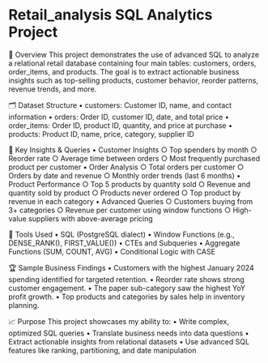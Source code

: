 # Retail_analysis SQL Analytics Project
  
📌 Overview
This project demonstrates the use of advanced SQL to analyze a relational retail database containing four main tables: customers, orders, order_items, and products. The goal is to extract actionable business insights such as top-selling products, customer behavior, reorder patterns, revenue trends, and more.

🗂️ Dataset Structure
	• customers: Customer ID, name, and contact information
	• orders: Order ID, customer ID, date, and total price
	• order_items: Order ID, product ID, quantity, and price at purchase
	• products: Product ID, name, price, category, supplier ID

🎯 Key Insights & Queries
	• Customer Insights
		○ Top spenders by month
		○ Reorder rate
		○ Average time between orders
		○ Most frequently purchased product per customer
	• Order Analysis
		○ Total orders per customer
		○ Orders by date and revenue
		○ Monthly order trends (last 6 months)
	• Product Performance
		○ Top 5 products by quantity sold
		○ Revenue and quantity sold by product
		○ Products never ordered
		○ Top product by revenue in each category
	• Advanced Queries
		○ Customers buying from 3+ categories
		○ Revenue per customer using window functions
		○ High-value suppliers with above-average pricing

🔧 Tools Used
	• SQL (PostgreSQL dialect)
	• Window Functions (e.g., DENSE_RANK(), FIRST_VALUE())
	• CTEs and Subqueries
	• Aggregate Functions (SUM, COUNT, AVG)
	• Conditional Logic with CASE

🏆 Sample Business Findings
	• Customers with the highest January 2024 spending identified for targeted retention.
	• Reorder rate shows strong customer engagement.
	• The paper sub-category saw the highest YoY profit growth.
	• Top products and categories by sales help in inventory planning.

📈 Purpose
This project showcases my ability to:
	• Write complex, optimized SQL queries
	• Translate business needs into data questions
	• Extract actionable insights from relational datasets
	• Use advanced SQL features like ranking, partitioning, and date manipulation
